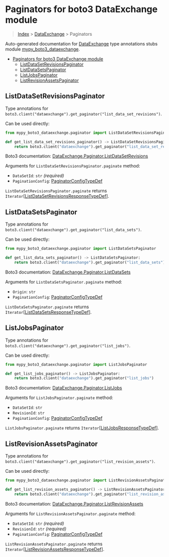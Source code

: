 # Paginators for boto3 DataExchange module

> [Index](..) > [DataExchange](.) > Paginators

Auto-generated documentation for
[DataExchange](https://boto3.amazonaws.com/v1/documentation/api/1.17.73/reference/services/dataexchange.html#DataExchange)
type annotations stubs module
[mypy_boto3_dataexchange](https://pypi.org/project/mypy-boto3-dataexchange/).

- [Paginators for boto3 DataExchange module](#paginators-for-boto3-dataexchange-module)
  - [ListDataSetRevisionsPaginator](#listdatasetrevisionspaginator)
  - [ListDataSetsPaginator](#listdatasetspaginator)
  - [ListJobsPaginator](#listjobspaginator)
  - [ListRevisionAssetsPaginator](#listrevisionassetspaginator)

## ListDataSetRevisionsPaginator

Type annotations for
`boto3.client("dataexchange").get_paginator("list_data_set_revisions")`.

Can be used directly:

```python
from mypy_boto3_dataexchange.paginator import ListDataSetRevisionsPaginator

def get_list_data_set_revisions_paginator() -> ListDataSetRevisionsPaginator:
    return boto3.client("dataexchange").get_paginator("list_data_set_revisions")
```

Boto3 documentation:
[DataExchange.Paginator.ListDataSetRevisions](https://boto3.amazonaws.com/v1/documentation/api/1.17.73/reference/services/dataexchange.html#DataExchange.Paginator.ListDataSetRevisions)

Arguments for `ListDataSetRevisionsPaginator.paginate` method:

- `DataSetId`: `str` *(required)*
- `PaginationConfig`:
  [PaginatorConfigTypeDef](./type_defs.md#paginatorconfigtypedef)

`ListDataSetRevisionsPaginator.paginate` returns
`Iterator`\[[ListDataSetRevisionsResponseTypeDef](./type_defs.md#listdatasetrevisionsresponsetypedef)\].

## ListDataSetsPaginator

Type annotations for
`boto3.client("dataexchange").get_paginator("list_data_sets")`.

Can be used directly:

```python
from mypy_boto3_dataexchange.paginator import ListDataSetsPaginator

def get_list_data_sets_paginator() -> ListDataSetsPaginator:
    return boto3.client("dataexchange").get_paginator("list_data_sets")
```

Boto3 documentation:
[DataExchange.Paginator.ListDataSets](https://boto3.amazonaws.com/v1/documentation/api/1.17.73/reference/services/dataexchange.html#DataExchange.Paginator.ListDataSets)

Arguments for `ListDataSetsPaginator.paginate` method:

- `Origin`: `str`
- `PaginationConfig`:
  [PaginatorConfigTypeDef](./type_defs.md#paginatorconfigtypedef)

`ListDataSetsPaginator.paginate` returns
`Iterator`\[[ListDataSetsResponseTypeDef](./type_defs.md#listdatasetsresponsetypedef)\].

## ListJobsPaginator

Type annotations for `boto3.client("dataexchange").get_paginator("list_jobs")`.

Can be used directly:

```python
from mypy_boto3_dataexchange.paginator import ListJobsPaginator

def get_list_jobs_paginator() -> ListJobsPaginator:
    return boto3.client("dataexchange").get_paginator("list_jobs")
```

Boto3 documentation:
[DataExchange.Paginator.ListJobs](https://boto3.amazonaws.com/v1/documentation/api/1.17.73/reference/services/dataexchange.html#DataExchange.Paginator.ListJobs)

Arguments for `ListJobsPaginator.paginate` method:

- `DataSetId`: `str`
- `RevisionId`: `str`
- `PaginationConfig`:
  [PaginatorConfigTypeDef](./type_defs.md#paginatorconfigtypedef)

`ListJobsPaginator.paginate` returns
`Iterator`\[[ListJobsResponseTypeDef](./type_defs.md#listjobsresponsetypedef)\].

## ListRevisionAssetsPaginator

Type annotations for
`boto3.client("dataexchange").get_paginator("list_revision_assets")`.

Can be used directly:

```python
from mypy_boto3_dataexchange.paginator import ListRevisionAssetsPaginator

def get_list_revision_assets_paginator() -> ListRevisionAssetsPaginator:
    return boto3.client("dataexchange").get_paginator("list_revision_assets")
```

Boto3 documentation:
[DataExchange.Paginator.ListRevisionAssets](https://boto3.amazonaws.com/v1/documentation/api/1.17.73/reference/services/dataexchange.html#DataExchange.Paginator.ListRevisionAssets)

Arguments for `ListRevisionAssetsPaginator.paginate` method:

- `DataSetId`: `str` *(required)*
- `RevisionId`: `str` *(required)*
- `PaginationConfig`:
  [PaginatorConfigTypeDef](./type_defs.md#paginatorconfigtypedef)

`ListRevisionAssetsPaginator.paginate` returns
`Iterator`\[[ListRevisionAssetsResponseTypeDef](./type_defs.md#listrevisionassetsresponsetypedef)\].
